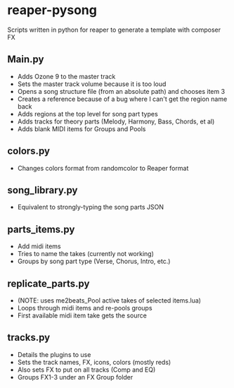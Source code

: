 # reaper-pysong

Scripts written in python for reaper to generate a template with composer FX

## Main.py

* Adds Ozone 9 to the master track
* Sets the master track volume because it is too loud 
* Opens a song structure file (from an absolute path) and chooses item 3
* Creates a reference because of a bug where I can't get the region name back
* Adds regions at the top level for song part types
* Adds tracks for theory parts (Melody, Harmony, Bass, Chords, et al)
* Adds blank MIDI items for Groups and Pools

## colors.py

* Changes colors format from randomcolor to Reaper format

## song_library.py

* Equivalent to strongly-typing the song parts JSON

## parts_items.py

* Add midi items
* Tries to name the takes (currently not working)
* Groups by song part type (Verse, Chorus, Intro, etc.)

## replicate_parts.py

* (NOTE: uses me2beats_Pool active takes of selected items.lua)
* Loops through midi items and re-pools groups
* First available midi item take gets the source

## tracks.py

* Details the plugins to use
* Sets the track names, FX, icons, colors (mostly reds)
* Also sets FX to put on all tracks (Comp and EQ)
* Groups FX1-3 under an FX Group folder
